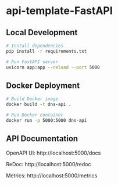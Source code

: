 # api-template-FastAPI

## Local Development
```bash
# Install dependencies
pip install -r requirements.txt

# Run FastAPI server
uvicorn app:app --reload --port 5000
```

## Docker Deployment
```bash
# Build Docker image
docker build -t dns-api .

# Run Docker container
docker run -p 5000:5000 dns-api
```
## API Documentation
OpenAPI UI: http://localhost:5000/docs

ReDoc: http://localhost:5000/redoc

Metrics: http://localhost:5000/metrics
